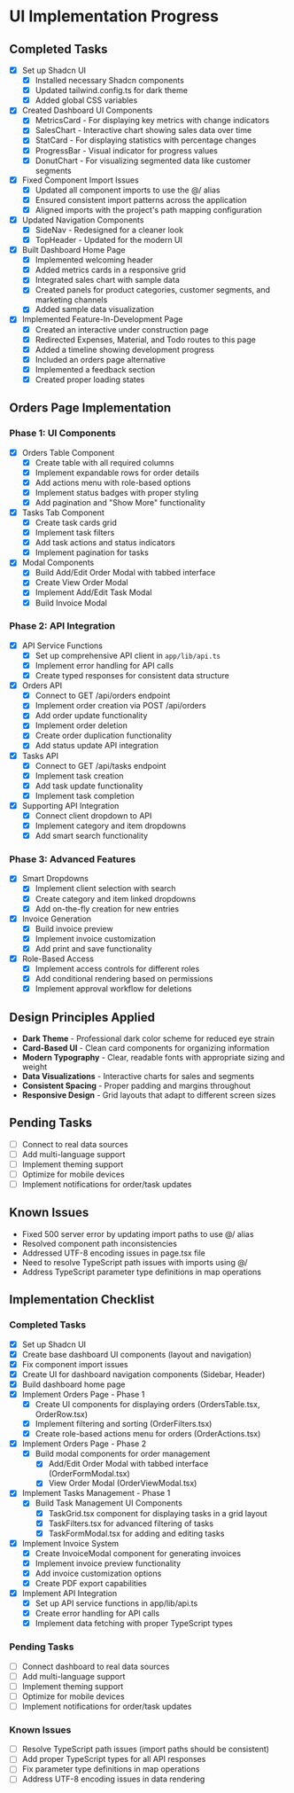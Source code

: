 # UI Implementation Progress

## Completed Tasks

- [x] Set up Shadcn UI
  - [x] Installed necessary Shadcn components
  - [x] Updated tailwind.config.ts for dark theme
  - [x] Added global CSS variables

- [x] Created Dashboard UI Components
  - [x] MetricsCard - For displaying key metrics with change indicators
  - [x] SalesChart - Interactive chart showing sales data over time
  - [x] StatCard - For displaying statistics with percentage changes
  - [x] ProgressBar - Visual indicator for progress values
  - [x] DonutChart - For visualizing segmented data like customer segments

- [x] Fixed Component Import Issues
  - [x] Updated all component imports to use the @/ alias
  - [x] Ensured consistent import patterns across the application
  - [x] Aligned imports with the project's path mapping configuration

- [x] Updated Navigation Components
  - [x] SideNav - Redesigned for a cleaner look
  - [x] TopHeader - Updated for the modern UI

- [x] Built Dashboard Home Page
  - [x] Implemented welcoming header
  - [x] Added metrics cards in a responsive grid
  - [x] Integrated sales chart with sample data
  - [x] Created panels for product categories, customer segments, and marketing channels
  - [x] Added sample data visualization 

- [x] Implemented Feature-In-Development Page
  - [x] Created an interactive under construction page
  - [x] Redirected Expenses, Material, and Todo routes to this page
  - [x] Added a timeline showing development progress
  - [x] Included an orders page alternative
  - [x] Implemented a feedback section
  - [x] Created proper loading states

## Orders Page Implementation

### Phase 1: UI Components
- [x] Orders Table Component
  - [x] Create table with all required columns
  - [x] Implement expandable rows for order details
  - [x] Add actions menu with role-based options
  - [x] Implement status badges with proper styling
  - [x] Add pagination and "Show More" functionality

- [x] Tasks Tab Component
  - [x] Create task cards grid
  - [x] Implement task filters
  - [x] Add task actions and status indicators
  - [x] Implement pagination for tasks

- [x] Modal Components
  - [x] Build Add/Edit Order Modal with tabbed interface
  - [x] Create View Order Modal
  - [x] Implement Add/Edit Task Modal
  - [x] Build Invoice Modal

### Phase 2: API Integration
- [x] API Service Functions
  - [x] Set up comprehensive API client in `app/lib/api.ts`
  - [x] Implement error handling for API calls
  - [x] Create typed responses for consistent data structure

- [x] Orders API
  - [x] Connect to GET /api/orders endpoint
  - [x] Implement order creation via POST /api/orders
  - [x] Add order update functionality
  - [x] Implement order deletion
  - [x] Create order duplication functionality
  - [x] Add status update API integration

- [x] Tasks API
  - [x] Connect to GET /api/tasks endpoint
  - [x] Implement task creation
  - [x] Add task update functionality
  - [x] Implement task completion

- [x] Supporting API Integration
  - [x] Connect client dropdown to API
  - [x] Implement category and item dropdowns
  - [x] Add smart search functionality

### Phase 3: Advanced Features
- [x] Smart Dropdowns
  - [x] Implement client selection with search
  - [x] Create category and item linked dropdowns
  - [x] Add on-the-fly creation for new entries

- [x] Invoice Generation
  - [x] Build invoice preview
  - [x] Implement invoice customization
  - [x] Add print and save functionality

- [x] Role-Based Access
  - [x] Implement access controls for different roles
  - [x] Add conditional rendering based on permissions
  - [x] Implement approval workflow for deletions

## Design Principles Applied

- **Dark Theme** - Professional dark color scheme for reduced eye strain
- **Card-Based UI** - Clean card components for organizing information
- **Modern Typography** - Clear, readable fonts with appropriate sizing and weight
- **Data Visualizations** - Interactive charts for sales and segments
- **Consistent Spacing** - Proper padding and margins throughout
- **Responsive Design** - Grid layouts that adapt to different screen sizes

## Pending Tasks

- [ ] Connect to real data sources
- [ ] Add multi-language support
- [ ] Implement theming support 
- [ ] Optimize for mobile devices
- [ ] Implement notifications for order/task updates

## Known Issues

- Fixed 500 server error by updating import paths to use @/ alias
- Resolved component path inconsistencies
- Addressed UTF-8 encoding issues in page.tsx file
- Need to resolve TypeScript path issues with imports using @/
- Address TypeScript parameter type definitions in map operations 

## Implementation Checklist

### Completed Tasks

- [x] Set up Shadcn UI
- [x] Create base dashboard UI components (layout and navigation)
- [x] Fix component import issues
- [x] Create UI for dashboard navigation components (Sidebar, Header)
- [x] Build dashboard home page
- [x] Implement Orders Page - Phase 1 
  - [x] Create UI components for displaying orders (OrdersTable.tsx, OrderRow.tsx)
  - [x] Implement filtering and sorting (OrderFilters.tsx)
  - [x] Create role-based actions menu for orders (OrderActions.tsx)

- [x] Implement Orders Page - Phase 2
  - [x] Build modal components for order management
    - [x] Add/Edit Order Modal with tabbed interface (OrderFormModal.tsx)
    - [x] View Order Modal (OrderViewModal.tsx)

- [x] Implement Tasks Management - Phase 1
  - [x] Build Task Management UI Components
    - [x] TaskGrid.tsx component for displaying tasks in a grid layout
    - [x] TaskFilters.tsx for advanced filtering of tasks
    - [x] TaskFormModal.tsx for adding and editing tasks

- [x] Implement Invoice System
  - [x] Create InvoiceModal component for generating invoices
  - [x] Implement invoice preview functionality
  - [x] Add invoice customization options
  - [x] Create PDF export capabilities

- [x] Implement API Integration
  - [x] Set up API service functions in app/lib/api.ts
  - [x] Create error handling for API calls
  - [x] Implement data fetching with proper TypeScript types

### Pending Tasks

- [ ] Connect dashboard to real data sources
- [ ] Add multi-language support
- [ ] Implement theming support 
- [ ] Optimize for mobile devices
- [ ] Implement notifications for order/task updates

### Known Issues

- [ ] Resolve TypeScript path issues (import paths should be consistent)
- [ ] Add proper TypeScript types for all API responses
- [ ] Fix parameter type definitions in map operations
- [ ] Address UTF-8 encoding issues in data rendering 